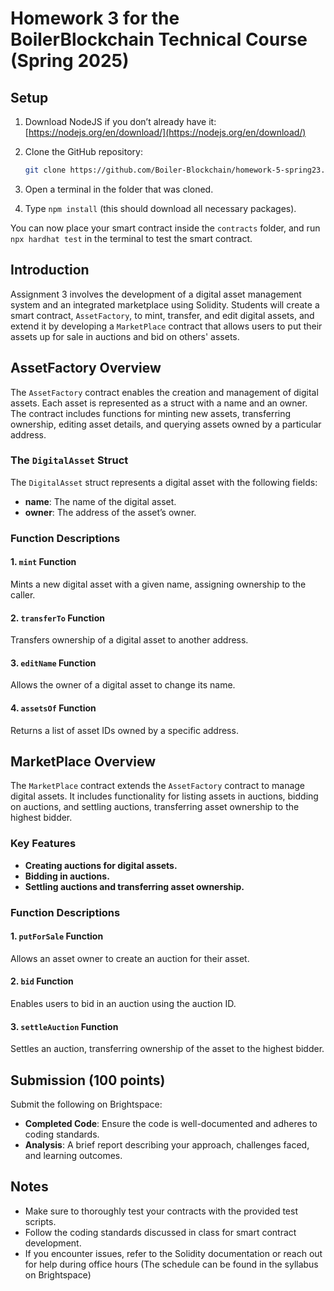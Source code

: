 # Homework 3 for the BoilerBlockchain Technical Course (Spring 2025)

## Setup

1. Download NodeJS if you don’t already have it: [https://nodejs.org/en/download/](https://nodejs.org/en/download/)
2. Clone the GitHub repository:

   ```bash
   git clone https://github.com/Boiler-Blockchain/homework-5-spring23.git
   ```
3. Open a terminal in the folder that was cloned.
4. Type `npm install` (this should download all necessary packages).

You can now place your smart contract inside the `contracts` folder, and run `npx hardhat test` in the terminal to test the smart contract.

## Introduction

Assignment 3 involves the development of a digital asset management system and an integrated marketplace using Solidity. Students will create a smart contract, `AssetFactory`, to mint, transfer, and edit digital assets, and extend it by developing a `MarketPlace` contract that allows users to put their assets up for sale in auctions and bid on others' assets.

## AssetFactory Overview

The `AssetFactory` contract enables the creation and management of digital assets. Each asset is represented as a struct with a name and an owner. The contract includes functions for minting new assets, transferring ownership, editing asset details, and querying assets owned by a particular address.

### The `DigitalAsset` Struct

The `DigitalAsset` struct represents a digital asset with the following fields:
- **name**: The name of the digital asset.
- **owner**: The address of the asset’s owner.

### Function Descriptions

#### 1. `mint` Function
Mints a new digital asset with a given name, assigning ownership to the caller.

#### 2. `transferTo` Function
Transfers ownership of a digital asset to another address.

#### 3. `editName` Function
Allows the owner of a digital asset to change its name.

#### 4. `assetsOf` Function
Returns a list of asset IDs owned by a specific address.

## MarketPlace Overview

The `MarketPlace` contract extends the `AssetFactory` contract to manage digital assets. It includes functionality for listing assets in auctions, bidding on auctions, and settling auctions, transferring asset ownership to the highest bidder.

### Key Features

- **Creating auctions for digital assets.**
- **Bidding in auctions.**
- **Settling auctions and transferring asset ownership.**

### Function Descriptions

#### 1. `putForSale` Function
Allows an asset owner to create an auction for their asset.

#### 2. `bid` Function
Enables users to bid in an auction using the auction ID.

#### 3. `settleAuction` Function
Settles an auction, transferring ownership of the asset to the highest bidder.

## Submission (100 points)

Submit the following on Brightspace:

- **Completed Code**: Ensure the code is well-documented and adheres to coding standards.
- **Analysis**: A brief report describing your approach, challenges faced, and learning outcomes.

## Notes

- Make sure to thoroughly test your contracts with the provided test scripts.
- Follow the coding standards discussed in class for smart contract development.
- If you encounter issues, refer to the Solidity documentation or reach out for help during office hours (The schedule can be found in the syllabus on Brightspace)
